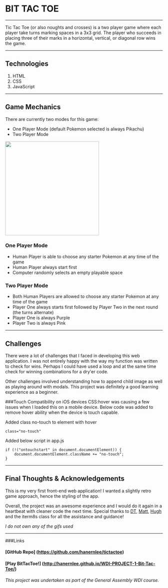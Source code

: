# BIT TAC TOE
***
Tic Tac Toe (or also noughts and crosses) is a two player game where each player take turns marking spaces in a 3x3 grid. The player who succeeds in placing three of their marks in a horizontal, vertical, or diagonal row wins the game.
***

## Technologies

1. HTML
2. CSS
3. JavaScript

***

## Game Mechanics

There are currently two modes for this game:
- One Player Mode (default Pokemon selected is always Pikachu)
- Two Player Mode

<img src="http://i.imgur.com/ro0G7gx.png" width="300">

### One Player Mode
- Human Player is able to choose any starter Pokemon at any time of the game
- Human Player always start first
- Computer randomly selects an empty playable space

### Two Player Mode
- Both Human Players are allowed to choose any starter Pokemon at any time of the game
- Player One always starts first followed by Player Two in the next round (the turns alternate)
- Player One is always Purple
- Player Two is always Pink

***

## Challenges

There were a lot of challenges that I faced in developing this web application. I was not entirely happy with the way my function was written to check for wins. Perhaps I could have used a loop and at the same time check for winning combinations for a dry'er code.

Other challenges involved understanding how to append child image as well as playing around with modals. This project was definitely a good learning experience as a beginner.


###Touch Compatibility on iOS devices
CSS:hover was causing a few issues when I loaded this on a mobile device. Below code was added to remove hover ability when the device is touch capable.

Added class no-touch to element with hover

```
class="no-touch"
```
Added below script in app.js

```
if (!("ontouchstart" in document.documentElement)) {
    document.documentElement.className += "no-touch";
}
```

***

## Final Thoughts & Acknowledgements

This is my very first front-end web application! I wanted a slightly retro game approach, hence the styling of the app.

Overall, the project was an awesome experience and I would do it again in a heartbeat with cleaner code the next time. Special thanks to [DT](https://github.com/epoch), [Matt](https://github.com/mattswann), [Hugh](https://github.com/hughfm) and the iterm8s class for all the assistance and guidance!

*I do not own any of the gifs used*

***

###Links

#### [GitHub Repo] (https://github.com/hanernlee/tictactoe)

#### [Play BitTacToe!] (http://hanernlee.github.io/WDI-PROJECT-1-Bit-Tac-Toe/)

*This project was undertaken as part of the General Assembly WDI course.*
